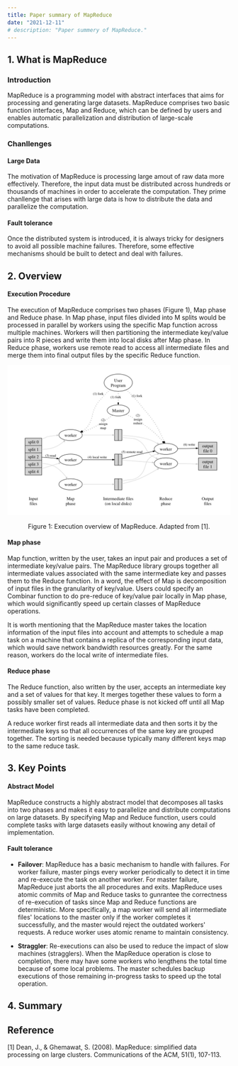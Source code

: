```yaml
---
title: Paper summary of MapReduce
date: "2021-12-11"
# description: "Paper summery of MapReduce."
---
```


## 1. What is MapReduce

### Introduction

MapReduce is a programming model with abstract interfaces that aims for processing and generating large datasets. MapReduce comprises two basic function interfaces, Map and Reduce, which can be defined by users and enables automatic parallelization and distribution of large-scale computations.

### Chanllenges

#### Large Data

The motivation of MapReduce is processing large amout of raw data more effectively. Therefore, the input data must be distributed across hundreds or thousands of machines in order to accelerate the computation. They prime chanllenge that arises with large data is how to distribute the data and parallelize the computation.

#### Fault tolerance

Once the distributed system is introduced, it is always tricky for designers to avoid all possible machine failures. Therefore, some effective mechanisms should be built to detect and deal with failures.

## 2. Overview

#### Execution Procedure

The execution of MapReduce comprises two phases (Figure 1), Map phase and Reduce phase. In Map phase, input files divided into M splits would be processed in parallel by workers using the specific Map function across multiple machines. Workers will then partitioning the intermediate key/value pairs into R pieces and write them into local disks after Map phase. In Reduce phase, workers use remote read to access all intermediate files and merge them into final output files by the specific Reduce function.

![MapReduce Overview](./mr_overview.jpg)
<p style="text-align: center;">Figure 1: Execution overview of MapReduce. Adapted from [1].</p>

#### Map phase

Map function, written by the user, takes an input pair and produces a set of intermediate key/value pairs. The MapReduce library groups together all intermediate values associated with the same intermediate key and passes them to the Reduce function. In a word, the effect of Map is decomposition of input files in the granularity of key/value. Users could specify an Combinar function to do pre-reduce of key/value pair locally in Map phase, which would significantly speed up certain classes of MapReduce operations.

It is worth mentioning that the MapReduce master takes the location information of the input files into account and attempts to schedule a map task on a machine that contains a replica of the corresponding input data, which would save network bandwidth resources greatly. For the same reason, workers do the local write of intermediate files.

#### Reduce phase

The Reduce function, also written by the user, accepts an intermediate key and a set of values for that key. It merges together these values to form a possibly smaller set of values. Reduce phase is not kicked off until all Map tasks have been completed. 

A reduce worker first reads all intermediate data and then sorts it by the intermediate keys so that all occurrences of the same key are grouped together. The sorting is needed because typically many different keys map to the same reduce task.

## 3. Key Points

#### Abstract Model
MapReduce constructs a highly abstract model that decomposes all tasks into two phases and makes it easy to parallelize and distribute computations on large datasets. By specifying Map and Reduce function, users could complete tasks with large datasets easily without knowing any detail of implementation.

#### Fault tolerance

* **Failover**: MapReduce has a basic mechanism to handle with failures. For worker failure, master pings every worker periodically to detect it in time and re-execute the task on another worker. For master failure, MapReduce just aborts the all procedures and exits. MapReduce uses atomic commits of Map and Reduce tasks to gunrantee the correctness of re-execution of tasks since Map and Reduce functions are deterministic. More specifically, a map worker will send all intermediate files' locations to the master only if the worker completes it successfully, and the master would reject the outdated workers' requests. A reduce worker uses atomic rename to maintain consistency.

* **Straggler**: Re-executions can also be used to reduce the impact of slow machines (stragglers). When the MapReduce operation is close to completion, there may have some workers who lengthens the total time because of some local problems. The master schedules backup executions of those remaining in-progress tasks to speed up the total operation.

## 4. Summary

## Reference

[1] Dean, J., & Ghemawat, S. (2008). MapReduce: simplified data processing on large clusters. Communications of the ACM, 51(1), 107-113.